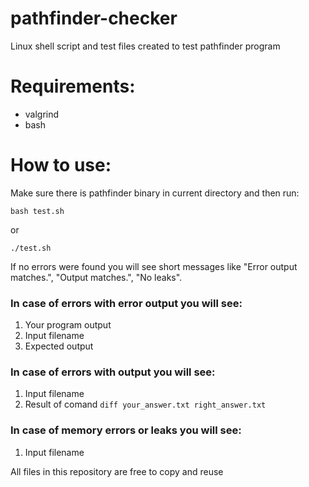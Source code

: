 # pathfinder-checker
Linux shell script and test files created to test pathfinder program


# Requirements:
- valgrind
- bash

# How to use:
Make sure there is pathfinder binary in current directory and then run:

`bash test.sh`

or

`./test.sh`

If no errors were found you will see short messages like "Error output matches.", "Output matches.", "No leaks".

### In case of errors with error output you will see:
1. Your program output
2. Input filename
3. Expected output

### In case of errors with output you will see:
1. Input filename
2. Result of comand `diff your_answer.txt right_answer.txt`

### In case of memory errors or leaks you will see:
1. Input filename

All files in this repository are free to copy and reuse
